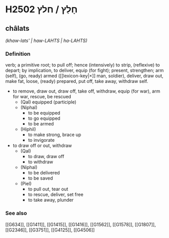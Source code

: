 # H2502 חָלַץ / חלץ

## châlats

_(khaw-lats' | haw-LAHTS | ha-LAHTS)_

### Definition

verb; a primitive root; to pull off; hence (intensively) to strip, (reflexive) to depart; by implication, to deliver, equip (for fight); present, strengthen; arm (self), (go, ready) armed ([[lexicon-key|×]] man, soldier), deliver, draw out, make fat, loose, (ready) prepared, put off, take away, withdraw self.

- to remove, draw out, draw off, take off, withdraw, equip (for war), arm for war, rescue, be rescued
    - (Qal) equipped (participle)
    - (Niphal)
        - to be equipped
        - to go equipped
        - to be armed
    - (Hiphil)
        - to make strong, brace up
        - to invigorate
- to draw off or out, withdraw
    - (Qal)
        - to draw, draw off
        - to withdraw
    - (Niphal)
        - to be delivered
        - to be saved
    - (Piel)
        - to pull out, tear out
        - to rescue, deliver, set free
        - to take away, plunder
### See also

[[G634]], [[G1411]], [[G1415]], [[G1416]], [[G1562]], [[G1578]], [[G1807]], [[G2346]], [[G3751]], [[G4125]], [[G4506]]

